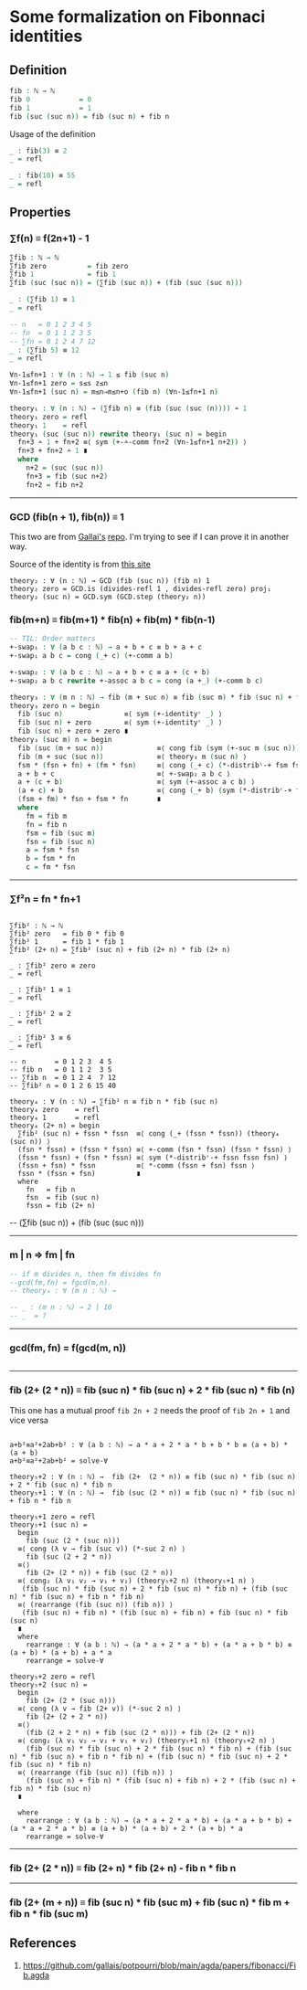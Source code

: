 # Some formalization on Fibonnaci identities

<!--
```agda
module paraphernalia.fibonnaci where

open import Data.Nat using (ℕ; suc; zero; _+_; _*_; _≤_; s≤s; z≤n; _∸_)
open import Data.Nat.Properties using (
  *-suc;
  *-comm;
  *-distribʳ-+;
  *-distribˡ-+;
  m≤n⇒m≤n+o;
  +-∸-comm;
  +-comm;
  +-suc;
  +-identityʳ;
  +-assoc)
open import Data.Nat.Tactic.RingSolver
import Relation.Binary.PropositionalEquality as Peq
open Peq using (cong; cong₂; refl; sym; _≡_)
open Peq.≡-Reasoning

open import Data.Nat.GCD
open import Data.Nat.Divisibility

open import Data.Product using (_,_; proj₁; proj₂)
open import Function

pattern 2+ n = suc (suc n)
```
-->

## Definition

```agda
fib : ℕ → ℕ
fib 0            = 0
fib 1            = 1
fib (suc (suc n)) = fib (suc n) + fib n
```

Usage of the definition

```agda
_ : fib(3) ≡ 2
_ = refl

_ : fib(10) ≡ 55
_ = refl
```

## Properties

### ∑f(n) ≡ f(2n+1) - 1

```agda
∑fib : ℕ → ℕ
∑fib zero          = fib zero
∑fib 1             = fib 1
∑fib (suc (suc n)) = (∑fib (suc n)) + (fib (suc (suc n)))

_ : (∑fib 1) ≡ 1
_ = refl

-- n   = 0 1 2 3 4 5
-- fn  = 0 1 1 2 3 5
-- ∑fn = 0 1 2 4 7 12
_ : (∑fib 5) ≡ 12
_ = refl

∀n-1≤fn+1 : ∀ (n : ℕ) → 1 ≤ fib (suc n)
∀n-1≤fn+1 zero = s≤s z≤n
∀n-1≤fn+1 (suc n) = m≤n⇒m≤n+o (fib n) (∀n-1≤fn+1 n)

theory₁ : ∀ (n : ℕ) → (∑fib n) ≡ (fib (suc (suc (n)))) ∸ 1
theory₁ zero = refl
theory₁ 1    = refl
theory₁ (suc (suc n)) rewrite theory₁ (suc n) = begin
  fn+3 ∸ 1 + fn+2 ≡⟨ sym (+-∸-comm fn+2 (∀n-1≤fn+1 n+2)) ⟩
  fn+3 + fn+2 ∸ 1 ∎
  where
    n+2 = (suc (suc n))
    fn+3 = fib (suc n+2)
    fn+2 = fib n+2

```

---

### GCD (fib(n + 1), fib(n)) ≡ 1

This two are from [Gallai's](https://github.com/gallai) [repo](https://github.com/gallais/potpourri/blob/main/agda/papers/fibonacci/Fib.agda). I'm trying to see if I can prove it in another way.

Source of the identity is from [this site](https://web.archive.org/web/20190829195105/https://www.math.hmc.edu/funfacts/ffiles/20004.5.shtml)

```
theory₂ : ∀ (n : ℕ) → GCD (fib (suc n)) (fib n) 1
theory₂ zero = GCD.is (divides-refl 1 , divides-refl zero) proj₁
theory₂ (suc n) = GCD.sym (GCD.step (theory₂ n))
```

### fib(m+n) ≡ fib(m+1) * fib(n) + fib(m) * fib(n-1)

```agda
-- TIL: Order matters
+-swap₁ : ∀ (a b c : ℕ) → a + b + c ≡ b + a + c
+-swap₁ a b c = cong (_+ c) (+-comm a b)

+-swap₂ : ∀ (a b c : ℕ) → a + b + c ≡ a + (c + b)
+-swap₂ a b c rewrite +-assoc a b c = cong (a +_) (+-comm b c)

```

```agda
theory₃ : ∀ (m n : ℕ) → fib (m + suc n) ≡ fib (suc m) * fib (suc n) + fib m * fib n
theory₃ zero n = begin
  fib (suc n)               ≡⟨ sym (+-identityʳ _) ⟩
  fib (suc n) + zero        ≡⟨ sym (+-identityʳ _) ⟩
  fib (suc n) + zero + zero ∎  
theory₃ (suc m) n = begin
  fib (suc (m + suc n))             ≡⟨ cong fib (sym (+-suc m (suc n))) ⟩
  fib (m + suc (suc n))             ≡⟨ theory₃ m (suc n) ⟩
  fsm * (fsn + fn) + (fm * fsn)     ≡⟨ cong (_+ c) (*-distribˡ-+ fsm fsn fn)  ⟩
  a + b + c                         ≡⟨ +-swap₂ a b c ⟩
  a + (c + b)                       ≡⟨ sym (+-assoc a c b) ⟩
  (a + c) + b                       ≡⟨ cong (_+ b) (sym (*-distribʳ-+ fsn fsm fm)) ⟩
  (fsm + fm) * fsn + fsm * fn       ∎
  where
    fm = fib m
    fn = fib n
    fsm = fib (suc m)
    fsn = fib (suc n)
    a = fsm * fsn
    b = fsm * fn
    c = fm * fsn
```

---

### ∑f²n = fn * fn+1

```

∑fib² : ℕ → ℕ
∑fib² zero   = fib 0 * fib 0
∑fib² 1      = fib 1 * fib 1
∑fib² (2+ n) = ∑fib² (suc n) + fib (2+ n) * fib (2+ n)

_ : ∑fib² zero ≡ zero
_ = refl

_ : ∑fib² 1 ≡ 1
_ = refl

_ : ∑fib² 2 ≡ 2
_ = refl

_ : ∑fib² 3 ≡ 6
_ = refl

-- n       = 0 1 2 3  4 5
-- fib n   = 0 1 1 2  3 5
-- ∑fib n  = 0 1 2 4  7 12
-- ∑fib² n = 0 1 2 6 15 40

theory₄ : ∀ (n : ℕ) → ∑fib² n ≡ fib n * fib (suc n)
theory₄ zero    = refl
theory₄ 1       = refl
theory₄ (2+ n) = begin
  ∑fib² (suc n) + fssn * fssn  ≡⟨ cong (_+ (fssn * fssn)) (theory₄ (suc n)) ⟩
  (fsn * fssn) + (fssn * fssn) ≡⟨ +-comm (fsn * fssn) (fssn * fssn) ⟩
  (fssn * fssn) + (fsn * fssn) ≡⟨ sym (*-distribʳ-+ fssn fssn fsn) ⟩
  (fssn + fsn) * fssn          ≡⟨ *-comm (fssn + fsn) fssn ⟩
  fssn * (fssn + fsn)          ∎
  where
    fn   = fib n
    fsn  = fib (suc n)
    fssn = fib (2+ n)
```

-- (∑fib (suc n)) + (fib (suc (suc n)))

---

### m | n ⇒ fm | fn 

```agda
-- if m divides n, then fm divides fn
--gcd(fm,fn) = fgcd(m,n).
-- theory₄ : ∀ (m n : ℕ) →

-- _ : (m n : ℕ) → 2 | 10
-- _  = ?

```

---

### gcd(fm, fn) = f(gcd(m, n))

```agda
```

---

### fib (2+ (2 * n)) ≡ fib (suc n) * fib (suc n) + 2 * fib (suc n) * fib (n)

This one has a mutual proof `fib 2n + 2` needs the proof of `fib 2n + 1` and vice versa

```

a+b²≡a²+2ab+b² : ∀ (a b : ℕ) → a * a + 2 * a * b + b * b ≡ (a + b) * (a + b)
a+b²≡a²+2ab+b² = solve-∀

theory₅+2 : ∀ (n : ℕ) →  fib (2+  (2 * n)) ≡ fib (suc n) * fib (suc n) + 2 * fib (suc n) * fib n
theory₅+1 : ∀ (n : ℕ) →  fib (suc (2 * n)) ≡ fib (suc n) * fib (suc n) + fib n * fib n

theory₅+1 zero = refl
theory₅+1 (suc n) = 
  begin
    fib (suc (2 * (suc n)))
  ≡⟨ cong (λ v → fib (suc v)) (*-suc 2 n) ⟩
    fib (suc (2 + 2 * n))
  ≡⟨⟩
    fib (2+ (2 * n)) + fib (suc (2 * n))
  ≡⟨ cong₂ (λ v₁ v₂ → v₁ + v₂) (theory₅+2 n) (theory₅+1 n) ⟩
   (fib (suc n) * fib (suc n) + 2 * fib (suc n) * fib n) + (fib (suc n) * fib (suc n) + fib n * fib n)
  ≡⟨ (rearrange (fib (suc n)) (fib n)) ⟩
   (fib (suc n) + fib n) * (fib (suc n) + fib n) + fib (suc n) * fib (suc n)
  ∎
  where
    rearrange : ∀ (a b : ℕ) → (a * a + 2 * a * b) + (a * a + b * b) ≡ (a + b) * (a + b) + a * a
    rearrange = solve-∀

theory₅+2 zero = refl
theory₅+2 (suc n) = 
  begin
    fib (2+ (2 * (suc n)))
  ≡⟨ cong (λ v → fib (2+ v)) (*-suc 2 n) ⟩
    fib (2+ (2 + 2 * n))
  ≡⟨⟩
    (fib (2 + 2 * n) + fib (suc (2 * n))) + fib (2+ (2 * n))
  ≡⟨ cong₂ (λ v₁ v₂ → v₂ + v₁ + v₂) (theory₅+1 n) (theory₅+2 n) ⟩
    (fib (suc n) * fib (suc n) + 2 * fib (suc n) * fib n) + (fib (suc n) * fib (suc n) + fib n * fib n) + (fib (suc n) * fib (suc n) + 2 * fib (suc n) * fib n)
  ≡⟨ (rearrange (fib (suc n)) (fib n)) ⟩
    (fib (suc n) + fib n) * (fib (suc n) + fib n) + 2 * (fib (suc n) + fib n) * fib (suc n)
  ∎

  where
    rearrange : ∀ (a b : ℕ) → (a * a + 2 * a * b) + (a * a + b * b) + (a * a + 2 * a * b) ≡ (a + b) * (a + b) + 2 * (a + b) * a
    rearrange = solve-∀
```

---

### fib (2+ (2 * n)) ≡ fib (2+ n) * fib (2+ n) - fib n * fib n

---

### fib (2+ (m + n)) ≡ fib (suc n) * fib (suc m) + fib (suc n) * fib m + fib n * fib (suc m)

## References

1. https://github.com/gallais/potpourri/blob/main/agda/papers/fibonacci/Fib.agda

